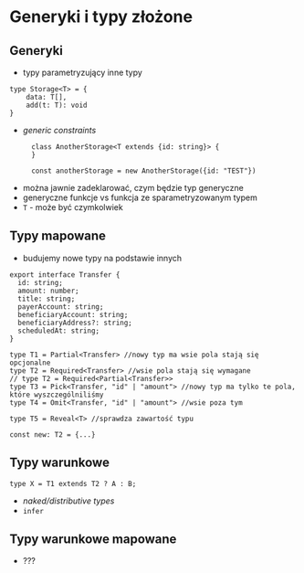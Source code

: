 # Generyki i typy złożone

## Generyki

* typy parametryzujący inne typy

``` 
type Storage<T> = {
    data: T[],
    add(t: T): void
}
```

* _generic constraints_
  ``` 
    class AnotherStorage<T extends {id: string}> {
    }
  
    const anotherStorage = new AnotherStorage({id: "TEST"})
  ```
* można jawnie zadeklarować, czym będzie typ generyczne
* generyczne funkcje vs funkcja ze sparametryzowanym typem
* `T` - może być czymkolwiek

## Typy mapowane

* budujemy nowe typy na podstawie innych

``` 
export interface Transfer {
  id: string;
  amount: number;
  title: string;
  payerAccount: string;
  beneficiaryAccount: string;
  beneficiaryAddress?: string;
  scheduledAt: string;
}

type T1 = Partial<Transfer> //nowy typ ma wsie pola stają się opcjonalne
type T2 = Required<Transfer> //wsie pola stają się wymagane
// type T2 = Required<Partial<Transfer>>
type T3 = Pick<Transfer, "id" | "amount"> //nowy typ ma tylko te pola, które wyszczególniliśmy
type T4 = Omit<Transfer, "id" | "amount"> //wsie poza tym

type T5 = Reveal<T> //sprawdza zawartość typu

const new: T2 = {...}
```

## Typy warunkowe

``` 
type X = T1 extends T2 ? A : B;
```

* _naked/distributive types_
* `infer`

## Typy warunkowe mapowane

* ???